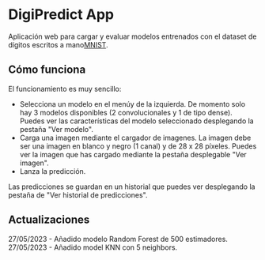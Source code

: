 # DigiPredict App
Aplicación web para cargar y evaluar modelos entrenados con el dataset de dígitos escritos a mano[MNIST](https://www.kaggle.com/datasets/oddrationale/mnist-in-csv).

## Cómo funciona
El funcionamiento es muy sencillo:
- Selecciona un modelo en el menúy de la izquierda. De momento solo hay 3 modelos disponibles (2 convolucionales y 1 de tipo dense).
Puedes ver las características del modelo seleccionado desplegando la pestaña "Ver modelo".
- Carga una imagen mediante el cargador de imagenes. La imagen debe ser una imagen en blanco y negro (1 canal) y de 28 x 28 píxeles.
Puedes ver la imagen que has cargado mediante la pestaña desplegable "Ver imagen".
- Lanza la predicción.

Las predicciones se guardan en un historial que puedes ver desplegando la pestaña de "Ver historial de predicciones".

## Actualizaciones
27/05/2023 - Añadido modelo Random Forest de 500 estimadores.<br>
27/05/2023 - Añadido model KNN con 5 neighbors.


